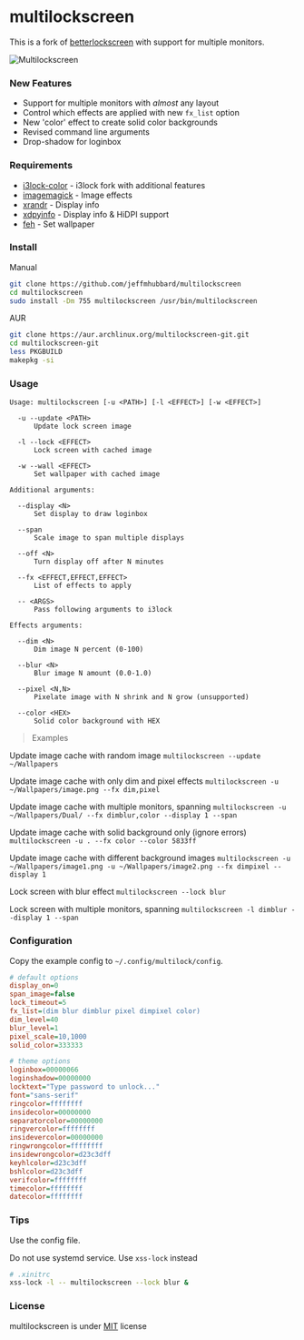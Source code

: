 ﻿# multilockscreen

This is a fork of [betterlockscreen](https://github.com/pavanjadhaw/betterlockscreen) with support for multiple monitors.
  
![Multilockscreen](https://camo.githubusercontent.com/bd90f582f8fea8467dc59b8b9c5f154aa1dff00f/68747470733a2f2f692e696d6775722e636f6d2f4a5a6139644c432e706e67)
  
  
### New Features  
- Support for multiple monitors with *almost* any layout
- Control which effects are applied with new `fx_list` option
- New 'color' effect to create solid color backgrounds
- Revised command line arguments
- Drop-shadow for loginbox
  
  
### Requirements
- [i3lock-color](https://github.com/PandorasFox/i3lock-color) - i3lock fork with additional features  
- [imagemagick](https://www.imagemagick.org/) - Image effects  
- [xrandr](https://www.x.org/) - Display info  
- [xdpyinfo](https://www.x.org/) - Display info & HiDPI support
- [feh](https://feh.finalrewind.org/) - Set wallpaper  
  
  
### Install

Manual
```bash
git clone https://github.com/jeffmhubbard/multilockscreen
cd multilockscreen
sudo install -Dm 755 multilockscreen /usr/bin/multilockscreen
```

AUR
```bash
git clone https://aur.archlinux.org/multilockscreen-git.git
cd multilockscreen-git
less PKGBUILD
makepkg -si
```
  
  
### Usage
```
Usage: multilockscreen [-u <PATH>] [-l <EFFECT>] [-w <EFFECT>]

  -u --update <PATH>
      Update lock screen image

  -l --lock <EFFECT>
      Lock screen with cached image

  -w --wall <EFFECT>
      Set wallpaper with cached image

Additional arguments:

  --display <N>
      Set display to draw loginbox

  --span
      Scale image to span multiple displays

  --off <N>
      Turn display off after N minutes

  --fx <EFFECT,EFFECT,EFFECT>
      List of effects to apply

  -- <ARGS>
      Pass following arguments to i3lock

Effects arguments:

  --dim <N>
      Dim image N percent (0-100)

  --blur <N>
      Blur image N amount (0.0-1.0)

  --pixel <N,N>
      Pixelate image with N shrink and N grow (unsupported)

  --color <HEX>
      Solid color background with HEX
```
  
> Examples

Update image cache with random image
`multilockscreen --update ~/Wallpapers`

Update image cache with only dim and pixel effects
`multilockscreen -u ~/Wallpapers/image.png --fx dim,pixel`

Update image cache with multiple monitors, spanning
`multilockscreen -u ~/Wallpapers/Dual/ --fx dimblur,color --display 1 --span`

Update image cache with solid background only (ignore errors)
`multilockscreen -u . --fx color --color 5833ff`

Update image cache with different background images
`multilockscreen -u ~/Wallpapers/image1.png -u ~/Wallpapers/image2.png --fx dimpixel --display 1`

Lock screen with blur effect
`multilockscreen --lock blur`

Lock screen with multiple monitors, spanning
`multilockscreen -l dimblur --display 1 --span`
  
### Configuration

Copy the example config to `~/.config/multilock/config`.  
```ini
# default options
display_on=0
span_image=false
lock_timeout=5
fx_list=(dim blur dimblur pixel dimpixel color)
dim_level=40
blur_level=1
pixel_scale=10,1000
solid_color=333333

# theme options
loginbox=00000066
loginshadow=00000000
locktext="Type password to unlock..."
font="sans-serif"
ringcolor=ffffffff
insidecolor=00000000
separatorcolor=00000000
ringvercolor=ffffffff
insidevercolor=00000000
ringwrongcolor=ffffffff
insidewrongcolor=d23c3dff
keyhlcolor=d23c3dff
bshlcolor=d23c3dff
verifcolor=ffffffff
timecolor=ffffffff
datecolor=ffffffff
```

### Tips

Use the config file.

Do not use systemd service. Use `xss-lock` instead 
```bash
# .xinitrc
xss-lock -l -- multilockscreen --lock blur &
```

### License
multilockscreen  is under [MIT](https://github.com/jeffmhubbard/multilockscreen/blob/multi-monitor/LICENSE) license
